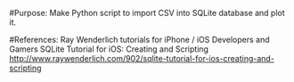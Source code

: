 #Purpose:
Make Python script to import CSV into SQLite database and plot it.

#References:
Ray Wenderlich tutorials for iPhone / iOS Developers and Gamers
SQLite Tutorial for iOS: Creating and Scripting
http://www.raywenderlich.com/902/sqlite-tutorial-for-ios-creating-and-scripting
